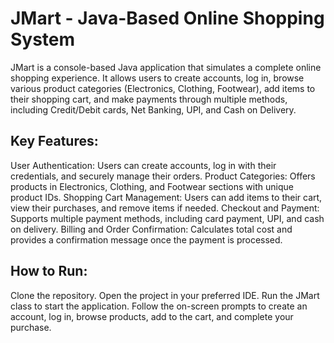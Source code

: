 # JMart - Java-Based Online Shopping System

JMart is a console-based Java application that simulates a complete online shopping experience. It allows users to create accounts, log in, browse various product categories (Electronics, Clothing, Footwear), add items to their shopping cart, and make payments through multiple methods, including Credit/Debit cards, Net Banking, UPI, and Cash on Delivery.

## Key Features:
User Authentication: Users can create accounts, log in with their credentials, and securely manage their orders.
Product Categories: Offers products in Electronics, Clothing, and Footwear sections with unique product IDs.
Shopping Cart Management: Users can add items to their cart, view their purchases, and remove items if needed.
Checkout and Payment: Supports multiple payment methods, including card payment, UPI, and cash on delivery.
Billing and Order Confirmation: Calculates total cost and provides a confirmation message once the payment is processed.

## How to Run:
Clone the repository.
Open the project in your preferred IDE.
Run the JMart class to start the application.
Follow the on-screen prompts to create an account, log in, browse products, add to the cart, and complete your purchase.
